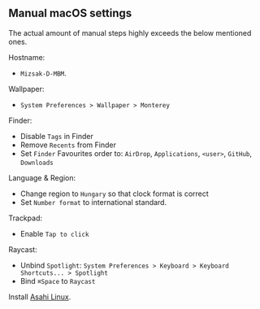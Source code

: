 ## Manual macOS settings

The actual amount of manual steps highly exceeds the below mentioned ones.

Hostname:
- `Mizsak-D-MBM`.

Wallpaper:
- `System Preferences > Wallpaper > Monterey`

Finder:
- Disable `Tags` in Finder
- Remove `Recents` from Finder
- Set `Finder` Favourites order to: `AirDrop`, `Applications`, `<user>`, `GitHub`, `Downloads`

Language & Region:
- Change region to `Hungary` so that clock format is correct
- Set `Number format` to international standard.

Trackpad:
- Enable `Tap to click`

Raycast:
- Unbind `Spotlight`: `System Preferences > Keyboard > Keyboard Shortcuts... > Spotlight`
- Bind `⌘Space` to `Raycast`

Install [Asahi Linux](https://asahilinux.org).
